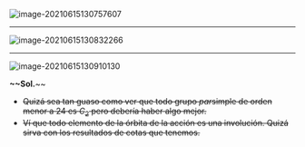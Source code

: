 ![image-20210615130757607](/home/emi/.config/Typora/typora-user-images/image-20210615130757607.png)





---



![image-20210615130832266](/home/emi/.config/Typora/typora-user-images/image-20210615130832266.png)

---

![image-20210615130910130](/home/emi/.config/Typora/typora-user-images/image-20210615130910130.png)

**~~Sol.**~~ 

* ~~Quizá sea tan guaso como ver que todo grupo *par*simple de orden menor a 24 es $C_2$ pero debería haber algo mejor.~~
* ~~Ví que todo elemento de la órbita de la acción es una involución. Quizá sirva con los resultados de cotas que tenemos.~~

